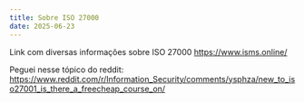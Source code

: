 ```yaml
---
title: Sobre ISO 27000
date: 2025-06-23
---
```

Link com diversas informações sobre ISO 27000
https://www.isms.online/

Peguei nesse tópico do reddit:
https://www.reddit.com/r/Information_Security/comments/ysphza/new_to_iso27001_is_there_a_freecheap_course_on/

